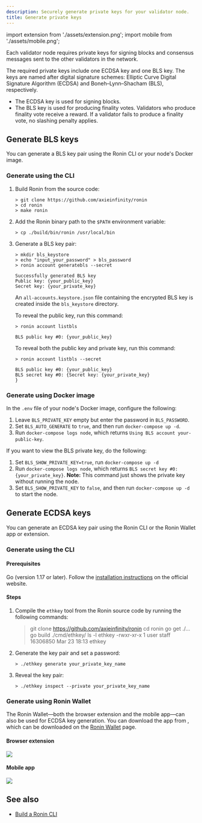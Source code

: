 ```yaml
---
description: Securely generate private keys for your validator node.
title: Generate private keys
---
```


import extension from './assets/extension.png';
import mobile from './assets/mobile.png';

Each validator node requires private keys for signing blocks and consensus messages sent to the other validators in the network.

The required private keys include one ECDSA key and one BLS key. The keys are named after digital signature schemes: Elliptic Curve Digital Signature Algorithm (ECDSA) and Boneh–Lynn–Shacham (BLS), respectively.

- The ECDSA key is used for signing blocks.
- The BLS key is used for producing finality votes. Validators who produce finality vote receive a reward. If a validator fails to produce a finality vote, no slashing penalty applies.

## Generate BLS keys

You can generate a BLS key pair using the Ronin CLI or your node's Docker image.

### Generate using the CLI

1. Build Ronin from the source code:

    ```
    > git clone https://github.com/axieinfinity/ronin
    > cd ronin
    > make ronin
    ```

2. Add the Ronin binary path to the `$PATH` environment variable:

    ```
    > cp ./build/bin/ronin /usr/local/bin
    ```

3. Generate a BLS key pair:

    ```
    > mkdir bls_keystore
    > echo "input_your_password" > bls_password
    > ronin account generatebls --secret

    Successfully generated BLS key
    Public key: {your_public_key}
    Secret key: {your_private_key}
    ```

    An `all-accounts.keystore.json` file containing the encrypted BLS key is created inside the `bls_keystore` directory.

    To reveal the public key, run this command:

    ```
    > ronin account listbls

    BLS public key #0: {your_public_key}
    ```

    To reveal both the public key and private key, run this command:

    ```
    > ronin account listbls --secret

    BLS public key #0: {your_public_key}
    BLS secret key #0: {Secret key: {your_private_key}
    }
    ```

### Generate using Docker image

In the `.env` file of your node's Docker image, configure the following:

1. Leave `BLS_PRIVATE_KEY` empty but enter the password in `BLS_PASSWORD`.
2. Set `BLS_AUTO_GENERATE` to `true`, and then run `docker-compose up -d`.
3. Run `docker-compose logs node`, which returns `Using BLS account your-public-key`.

If you want to view the BLS private key, do the following:

1. Set `BLS_SHOW_PRIVATE_KEY=true`, run `docker-compose up -d`
2. Run `docker-compose logs node`, which returns `BLS secret key #0: {your_private_key}`. **Note:** This command just shows the private key without running the node.
3. Set `BLS_SHOW_PRIVATE_KEY` to `false`, and then run `docker-compose up -d` to start the node.

## Generate ECDSA keys

You can generate an ECDSA key pair using the Ronin CLI or the Ronin Wallet app or extension.

### Generate using the CLI

#### Prerequisites

Go (version 1.17 or later). Follow the
[installation instructions](https://go.dev/doc/install)
on the official website.

#### Steps

1. Compile the `ethkey` tool from the Ronin source code by running the
following commands:

    > git clone https://github.com/axieinfinity/ronin
    > cd ronin
    > go get ./...
    > go build ./cmd/ethkey/
    > ls -l ethkey 
    -rwxr-xr-x 1 user staff 16306850 Mar 23 18:13 ethkey    

2. Generate the key pair and set a password:

    ```
    > ./ethkey generate your_private_key_name
    ```

3. Reveal the key pair:

    ```
    > ./ethkey inspect --private your_private_key_name
    ```

### Generate using Ronin Wallet

The Ronin Wallet—both the browser extension and the mobile app—can also be used for ECDSA key generation. You can download the app from , which can be downloaded on the [Ronin Wallet](https://wallet.roninchain.com/) page. 

#### Browser extension

<img src={extension} width={1440} />

#### Mobile app

<img src={mobile} width={1440} />

## See also

- [Build a Ronin CLI](./cli.md)
